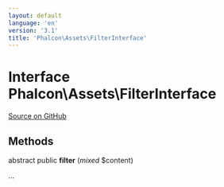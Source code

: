 ```yaml
---
layout: default
language: 'en'
version: '3.1'
title: 'Phalcon\Assets\FilterInterface'
---
```

# Interface **Phalcon\Assets\FilterInterface**

<a href="https://github.com/phalcon/cphalcon/tree/v3.1.0/phalcon/assets/filterinterface.zep" class="btn btn-default btn-sm">Source on GitHub</a>

## Methods
abstract public  **filter** (*mixed* $content)

...


